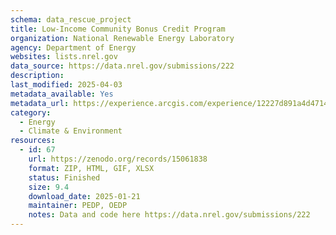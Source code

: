 ```yaml
---
schema: data_rescue_project 
title: Low-Income Community Bonus Credit Program
organization: National Renewable Energy Laboratory
agency: Department of Energy
websites: lists.nrel.gov
data_source: https://data.nrel.gov/submissions/222
description: 
last_modified: 2025-04-03
metadata_available: Yes
metadata_url: https://experience.arcgis.com/experience/12227d891a4d471497ac13f60fffd822
category:
  - Energy 
  - Climate & Environment 
resources:
  - id: 67
    url: https://zenodo.org/records/15061838
    format: ZIP, HTML, GIF, XLSX
    status: Finished
    size: 9.4
    download_date: 2025-01-21
    maintainer: PEDP, OEDP
    notes: Data and code here https://data.nrel.gov/submissions/222
---
```

